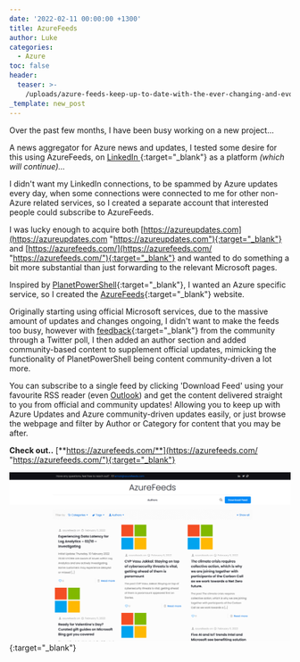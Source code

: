 ```yaml
---
date: '2022-02-11 00:00:00 +1300'
title: AzureFeeds
author: Luke
categories:
  - Azure
toc: false
header:
  teaser: >-
    /uploads/azure-feeds-keep-up-to-date-with-the-ever-changing-and-evolving-microsoft-azur.png
_template: new_post
---
```


Over the past few months, I have been busy working on a new project...

A news aggregator for Azure news and updates, I tested some desire for this using AzureFeeds, on [LinkedIn ](https://www.linkedin.com/in/azure-feeds-709457212/recent-activity/ "Azure Feeds - Linkedin"){:target="_blank"} as a platform _(which will continue)..._

I didn't want my LinkedIn connections, to be spammed by Azure updates every day, when some connections were connected to me for other non-Azure related services, so I created a separate account that interested people could subscribe to AzureFeeds.

I was lucky enough to acquire both [https://azureupdates.com](https://azureupdates.com "https://azureupdates.com"){:target="_blank"} and [https://azurefeeds.com/](https://azurefeeds.com/ "https://azurefeeds.com/"){:target="_blank"} and wanted to do something a bit more substantial than just forwarding to the relevant Microsoft pages.

Inspired by [PlanetPowerShell](https://www.planetpowershell.com/ "Planet PowerShell"){:target="_blank"}, I wanted an Azure specific service, so I created the [AzureFeeds](https://azurefeeds.com/ "Azure Feeds"){:target="_blank"} website.

Originally starting using official Microsoft services, due to the massive amount of updates and changes ongoing, I didn't want to make the feeds too busy, however with [feedback](https://twitter.com/lukemurraynz/status/1491139604879388673 "Twitter - Community or nah?"){:target="_blank"} from the community through a Twitter poll, I then added an author section and added community-based content to supplement official updates, mimicking the functionality of PlanetPowerShell being content community-driven a lot more.

You can subscribe to a single feed by clicking 'Download Feed' using your favourite RSS reader (even [Outlook](https://support.microsoft.com/en-us/office/what-are-rss-feeds-e8aaebc3-a0a7-40cd-9e10-88f9c1e74b97 " What are RSS feeds?")) and get the content delivered straight to you from official and community updates! Allowing you to keep up with Azure Updates and Azure community-driven updates easily, or just browse the webpage and filter by Author or Category for content that you may be after.

**Check out..** [**https://azurefeeds.com/**](https://azurefeeds.com/ "https://azurefeeds.com/"){:target="_blank"}

[![Azure Feeds](/uploads/azure-feeds-keep-up-to-date-with-the-ever-changing-and-evolving-microsoft-azur.png "Azure Feeds")](https://azurefeeds.com/ "https://azurefeeds.com/"){:target="_blank"}

